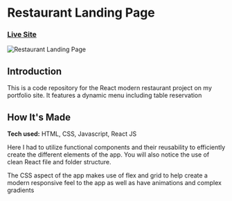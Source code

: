 # Restaurant Landing Page
### [Live Site](https://lustrous-melomakarona-ab3ac5.netlify.app/)

![Restaurant Landing Page](https://i.ibb.co/5jxBKpw/image.png)


## Introduction
This is a code repository for the React modern restaurant project on my portfolio site. It features a dynamic menu including table reservation

## How It's Made

__Tech used:__ HTML, CSS, Javascript, React JS

Here I had to utilize functional components and their reusability to efficiently create the different elements of the app. You will also notice the use of clean React file and folder structure.

The CSS aspect of the app makes use of flex and grid to help create a modern responsive feel to the app as well as have animations and complex gradients



